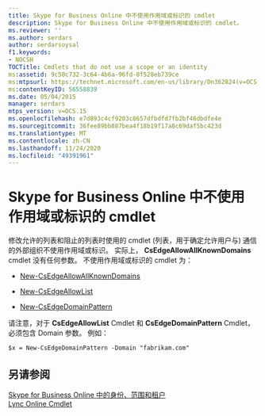 ```yaml
---
title: Skype for Business Online 中不使用作用域或标识的 cmdlet
description: Skype for Business Online 中不使用作用域或标识的 cmdlet。
ms.reviewer: ''
ms.author: serdars
author: serdarsoysal
f1.keywords:
- NOCSH
TOCTitle: Cmdlets that do not use a scope or an identity
ms:assetid: 9c50c732-3c64-4b6a-96fd-8f528eb739ce
ms:mtpsurl: https://technet.microsoft.com/en-us/library/Dn362824(v=OCS.15)
ms:contentKeyID: 56558839
ms.date: 05/04/2015
manager: serdars
mtps_version: v=OCS.15
ms.openlocfilehash: e7d893c4cf9203c8657dfbdfd7fb2bf46dbdfe4e
ms.sourcegitcommit: 36fee89bb887bea4f18b19f17a8c69daf5bc423d
ms.translationtype: MT
ms.contentlocale: zh-CN
ms.lasthandoff: 11/24/2020
ms.locfileid: "49391961"
---
```

# <a name="cmdlets-in-skype-for-business-online-that-do-not-use-a-scope-or-an-identity"></a>Skype for Business Online 中不使用作用域或标识的 cmdlet

 


修改允许的列表和阻止的列表时使用的 cmdlet (列表，用于确定允许用户与) 通信的外部组织不使用作用域或标识。 实际上， **CsEdgeAllowAllKnownDomains** cmdlet 没有任何参数。 不使用作用域或标识的 cmdlet 为：

  - [New-CsEdgeAllowAllKnownDomains](https://technet.microsoft.com/library/jj994088\(v=ocs.15\))

  - [New-CsEdgeAllowList](https://technet.microsoft.com/library/jj994023\(v=ocs.15\))

  - [New-CsEdgeDomainPattern](https://technet.microsoft.com/library/jj994040\(v=ocs.15\))

请注意，对于 **CsEdgeAllowList** Cmdlet 和 **CsEdgeDomainPattern** Cmdlet，必须包含 Domain 参数。 例如：

    $x = New-CsEdgeDomainPattern -Domain "fabrikam.com"

## <a name="see-also"></a>另请参阅


[Skype for Business Online 中的身份、范围和租户](identities-scopes-and-tenants-in-skype-for-business-online.md)  
[Lync Online Cmdlet](https://technet.microsoft.com/library/dn362817\(v=ocs.15\))

